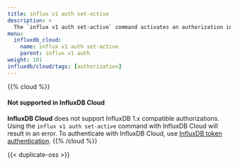 ```yaml
---
title: influx v1 auth set-active
description: >
  The `influx v1 auth set-active` command activates an authorization in the InfluxDB 1.x compatibility API.
menu:
  influxdb_cloud:
    name: influx v1 auth set-active
    parent: influx v1 auth
weight: 101
influxdb/cloud/tags: [authorization]
---
```


{{% cloud %}}
#### Not supported in InfluxDB Cloud
**InfluxDB Cloud** does not support InfluxDB 1.x compatible authorizations.
Using the `influx v1 auth set-active` command with InfluxDB Cloud will result in an error.
To authenticate with InfluxDB Cloud, use [InfluxDB token authentication](/influxdb/cloud/admin/tokens/).
{{% /cloud %}}

{{< duplicate-oss >}}
